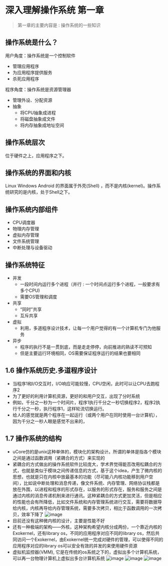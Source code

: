 # 深入理解操作系统 第一章

>   第一章的主要内容是 : 操作系统的一些知识

## 操作系统是什么？

用户角度：操作系统是一个控制软件

*   管理应用程序
*   为应用程序提供服务
*   杀死应用程序

程序角度：操作系统是资源管理器

*   管理外设、分配资源
*   抽象
    *   将CPU抽象成进程
    *   将磁盘抽象成文件
    *   将内存抽象成地址空间

## 操作系统层次

位于硬件之上，应用程序之下。

## 操作系统的界面和内核

Linux Windows Android 的界面属于外壳(Shell) ，而不是内核(kernel)。操作系统研究的是内核，处于Shell之下。

## 操作系统内部组件

*   CPU调度器
*   物理内存管理
*   虚拟内存管理
*   文件系统管理
*   中断处理与设备驱动

## 操作系统特征

*   并发
    *   一段时间内运行多个进程（并行 : 一个时间点运行多个进程，一般要求有多个CPU)
    *   需要OS管理和调度
*   共享
    *   “同时”共享
    *   互斥共享
*   虚拟
    *   利用，多道程序设计技术，让每一个用户觉得的有一个计算机专门为他服务
*   异步
    *   程序的执行不是一贯到底，而是走走停停，向前推进的熟读不可预知
    *   但是主要运行环境相同，OS需要保证程序运行的结果也要相同
##  1.6 操作系统历史.多道程序设计
*    当程序1和I/O交互时，I/O响应可能较慢，CPU空闲，此时可以让CPU去跑程序2
*    为了更好的利用计算机资源，更好的和用户交互，出现了分时系统
*    例如，千分之一秒为一个时间片，程序1执行千分之一秒切换程序2，程序2执行千分之一秒，执行程序1，这样轮流切换运行。
*    给人的感觉就是两个程序在一起运行（或两个用户在同时使用一台计算机），因为千分之一秒人眼是感觉不出来的，
##   1.7 操作系统的结构
*    uCore仿的是unix这种单体的，模块化的架构设计。所谓的单体是指各个模块之间是通过函数调用（紧耦合的方式）来实现的
*    紧耦合的方式做出的操作系统软件比较庞大，学术界觉得能否改用松耦合的方式，也就是类似于模块之间传递信息的方式，基于这个idea，产生了微内核的思想，也就是只在内核中放最基本的功能（尽可能八内核功能移到用户空间），比如说中断处理和消息传递，像文件系统、内存管理、网络协议栈都是放在外围，以进程和程序的形式存在，以服务的形式存在，服务和服务之间是通过内核的消息传递机制来进行通讯。这种紧耦合的方式更加灵活，但是相应的性能也会有所降低，比如文件系统和内存管理系统进行交互，需要将数据导给内核，内核再导给内存管理系统，需要多次拷贝，相比于函数调用的一次拷贝，效率下降了
  ![image](https://github.com/renjiahui10/OperatingSystemInDepth/assets/114166264/8e8b104a-05db-40d0-881d-3c9496edcb7d)
* 目前还没有这种微内核的设计，主要是性能不好
* 还有一种极端的架构——外核，这种架构希望内核分成两份，一个靠近内核的Exokernel，还有library os，不同的应用程序对应不同的library os，然后共同访问一个Exokernel，由Exokernel统一完成对硬件的管理，可以使得不同的应用程序对应的library os可以安全有效的并发的来使用硬件资源
* 虚拟机监控器(VMM), 它是在传统的os系统之下的，虚拟出多个计算机系统，可以再一台物理计算机上虚拟出多台计算机系统
    ![image](https://github.com/renjiahui10/OperatingSystemInDepth/assets/114166264/5dc76e21-df96-4448-8456-e7a214cbd37a)
    ![image](https://github.com/renjiahui10/OperatingSystemInDepth/assets/114166264/4cf1cac7-bfed-4e6e-a17c-2bd5c151ccc0)
    ![image](https://github.com/renjiahui10/OperatingSystemInDepth/assets/114166264/142fab43-8adb-4189-8a26-3fe93a1f677a)



